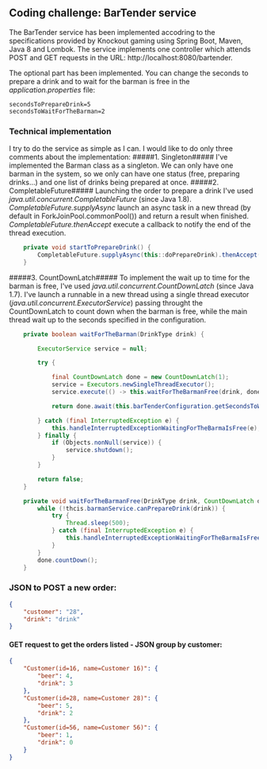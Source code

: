 ## Coding challenge: BarTender service ##

The BarTender service has been implemented accodring to the specifications provided by Knockout gaming using Spring Boot, Maven, Java 8 and Lombok. The service implements one controller which attends POST and GET requests in the URL: http://localhost:8080/bartender.

The optional part has been implemented.  You can change the seconds to prepare a drink and to wait for the barman is free in the *application.properties* file:

```properties
secondsToPrepareDrink=5
secondsToWaitForTheBarman=2
```

### Technical implementation ###
I try to do the service as simple as I can.  I would like to do only three comments about the implementation:
#####1. Singleton#####
I've implemented the Barman class as a singleton. We can only have one barman in the system, so we only can have one status (free, preparing drinks...) and one list of drinks being prepared at once.
#####2. CompletableFuture#####
Launching the order to prepare a drink I've used *java.util.concurrent.CompletableFuture* (since Java 1.8).  *CompletableFuture.supplyAsync* launch an async task in a new thread (by default in ForkJoinPool.commonPool()) and return a result when finished.  *CompletableFuture.thenAccept* execute a callback to notify the end of the thread execution.
```java
    private void startToPrepareDrink() {
        CompletableFuture.supplyAsync(this::doPrepareDrink).thenAccept(this::notifyDrinkReady);
    }
```
#####3. CountDownLatch#####
To implement the wait up to time for the barman is free, I've used *java.util.concurrent.CountDownLatch* (since Java 1.7).  I've launch a runnable in a new thread using a single thread executor (*java.util.concurrent.ExecutorService*) passing throught the CountDownLatch to count down when the barman is free, while the main thread wait up to the seconds specified in the configuration.
```java
    private boolean waitForTheBarman(DrinkType drink) {

        ExecutorService service = null;

        try {

            final CountDownLatch done = new CountDownLatch(1);
            service = Executors.newSingleThreadExecutor();
            service.execute(() -> this.waitForTheBarmanFree(drink, done));

            return done.await(this.barTenderConfiguration.getSecondsToWaitForTheBarman(), TimeUnit.SECONDS);

        } catch (final InterruptedException e) {
            this.handleInterruptedExceptionWaitingForTheBarmaIsFree(e);
        } finally {
            if (Objects.nonNull(service)) {
                service.shutdown();
            }
        }

        return false;
    }

    private void waitForTheBarmanFree(DrinkType drink, CountDownLatch done) {
        while (!thcis.barmanService.canPrepareDrink(drink)) {
            try {
                Thread.sleep(500);
            } catch (final InterruptedException e) {
                this.handleInterruptedExceptionWaitingForTheBarmaIsFree(e);
            }
        }
        done.countDown();
    }
```



### JSON to POST a new order: ###
```json
{
    "customer": "28",
    "drink": "drink"
}
```

#### GET request to get the orders listed - JSON group by customer: ####
```json
{
    "Customer(id=16, name=Customer 16)": {
        "beer": 4,
        "drink": 3
    },
    "Customer(id=28, name=Customer 28)": {
        "beer": 5,
        "drink": 2
    },
    "Customer(id=56, name=Customer 56)": {
        "beer": 1,
        "drink": 0
    }
}
```